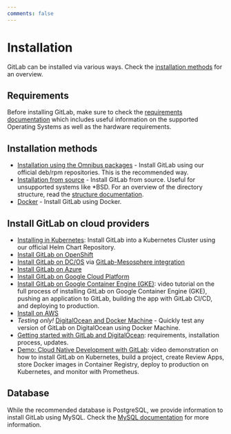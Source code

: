 ```yaml
---
comments: false
---
```


# Installation

GitLab can be installed via various ways. Check the [installation methods][methods]
for an overview.

## Requirements

Before installing GitLab, make sure to check the [requirements documentation](requirements.md)
which includes useful information on the supported Operating Systems as well as
the hardware requirements.

## Installation methods

- [Installation using the Omnibus packages](https://about.gitlab.com/downloads/) -
  Install GitLab using our official deb/rpm repositories. This is the
  recommended way.
- [Installation from source](installation.md) - Install GitLab from source.
  Useful for unsupported systems like *BSD. For an overview of the directory
  structure, read the [structure documentation](structure.md).
- [Docker](docker.md) - Install GitLab using Docker.

## Install GitLab on cloud providers

- [Installing in Kubernetes](kubernetes/index.md): Install GitLab into a Kubernetes
  Cluster using our official Helm Chart Repository.
- [Install GitLab on OpenShift](openshift_and_gitlab/index.md)
- [Install GitLab on DC/OS](https://mesosphere.com/blog/gitlab-dcos/) via [GitLab-Mesosphere integration](https://about.gitlab.com/2016/09/16/announcing-gitlab-and-mesosphere/)
- [Install GitLab on Azure](azure/index.md)
- [Install GitLab on Google Cloud Platform](google_cloud_platform/index.md)
- [Install GitLab on Google Container Engine (GKE)](https://about.gitlab.com/2017/01/23/video-tutorial-idea-to-production-on-google-container-engine-gke/): video tutorial on
the full process of installing GitLab on Google Container Engine (GKE), pushing an application to GitLab, building the app with GitLab CI/CD, and deploying to production.
- [Install on AWS](https://about.gitlab.com/aws/)
- _Testing only!_ [DigitalOcean and Docker Machine](digitaloceandocker.md) -
  Quickly test any version of GitLab on DigitalOcean using Docker Machine.
- [Getting started with GitLab and DigitalOcean](ttps://about.gitlab.com/2016/04/27/getting-started-with-gitlab-and-digitalocean/): requirements, installation process, updates.
- [Demo: Cloud Native Development with GitLab](https://about.gitlab.com/2017/04/18/cloud-native-demo/): video demonstration on how to install GitLab on Kubernetes, build a project, create Review Apps, store Docker images in Container Registry, deploy to production on Kubernetes, and monitor with Prometheus.

## Database

While the recommended database is PostgreSQL, we provide information to install
GitLab using MySQL. Check the [MySQL documentation](database_mysql.md) for more
information.

[methods]: https://about.gitlab.com/installation/
